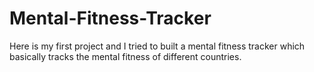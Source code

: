 # Mental-Fitness-Tracker
Here is my first project and I tried to built a mental fitness tracker which basically tracks the mental fitness of different countries.
